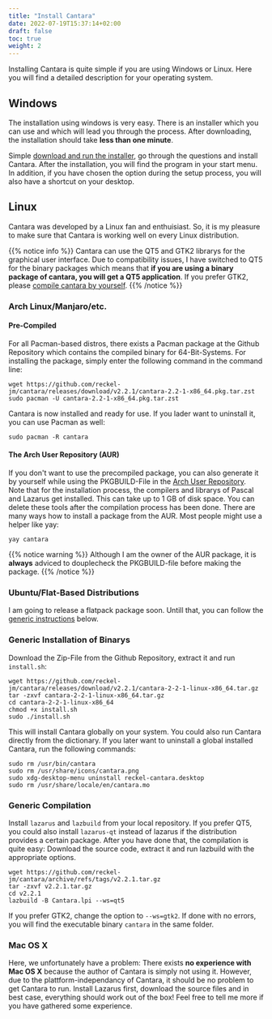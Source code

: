 ```yaml
---
title: "Install Cantara"
date: 2022-07-19T15:37:14+02:00
draft: false
toc: true
weight: 2
---
```


Installing Cantara is quite simple if you are using Windows or Linux. Here you will find a detailed description for your operating system.

## Windows

The installation using windows is very easy. There is an installer which you can use and which will lead you through the process. After downloading, the installation should take **less than one minute**.

Simple [download and run the installer](https://github.com/reckel-jm/cantara/releases/download/v2.2.1/cantara2.2.1_setup_win64.exe), go through the questions and install Cantara. After the installation, you will find the program in your start menu. In addition, if you have chosen the option during the setup process, you will also have a shortcut on your desktop.

## Linux

Cantara was developed by a Linux fan and enthuisiast. So, it is my pleasure to make sure that Cantara is working well on every Linux distribution.

{{% notice info %}}
Cantara can use the QT5 and GTK2 librarys for the graphical user interface. Due to compatibility issues, I have switched to QT5 for the binary packages which means that **if you are using a binary package of cantara, you will get a QT5 application**. If you prefer GTK2, please [compile cantara by yourself](#generic-compilation).
{{% /notice %}}

### Arch Linux/Manjaro/etc.

#### Pre-Compiled

For all Pacman-based distros, there exists a Pacman package at the Github Repository which contains the compiled binary for 64-Bit-Systems. For installing the package, simply enter the following command in the command line:

    wget https://github.com/reckel-jm/cantara/releases/download/v2.2.1/cantara-2.2-1-x86_64.pkg.tar.zst
    sudo pacman -U cantara-2.2-1-x86_64.pkg.tar.zst

Cantara is now installed and ready for use. If you lader want to uninstall it, you can use Pacman as well:

    sudo pacman -R cantara

#### The Arch User Repository (AUR)

If you don't want to use the precompiled package, you can also generate it by yourself while using the PKGBUILD-File in the [Arch User Repository](https://aur.archlinux.org/packages/cantara). Note that for the installation process, the compilers and librarys of Pascal and Lazarus get installed. This can take up to 1 GB of disk space. You can delete these tools after the compilation process has been done. There are many ways how to install a package from the AUR. Most people might use a helper like yay:

    yay cantara

{{% notice warning %}}
Although I am the owner of the AUR package, it is **always** adviced to douplecheck the PKGBUILD-file before making the package.
{{% /notice %}}

### Ubuntu/Flat-Based Distributions

I am going to release a flatpack package soon. Untill that, you can follow the [generic instructions](#generic-installation-of-binarys) below.

### Generic Installation of Binarys

Download the Zip-File from the Github Repository, extract it and run `install.sh`:

    wget https://github.com/reckel-jm/cantara/releases/download/v2.2.1/cantara-2-2-1-linux-x86_64.tar.gz
    tar -zxvf cantara-2-2-1-linux-x86_64.tar.gz
    cd cantara-2-2-1-linux-x86_64
    chmod +x install.sh
    sudo ./install.sh

This will install Cantara globally on your system. You could also run Cantara directly from the dictionary. If you later want to uninstall a global installed Cantara, run the following commands:

    sudo rm /usr/bin/cantara
    sudo rm /usr/share/icons/cantara.png
    sudo xdg-desktop-menu uninstall reckel-cantara.desktop
    sudo rm /usr/share/locale/en/cantara.mo

### Generic Compilation

Install `lazarus` and `lazbuild` from your local repository. If you prefer QT5, you could also install `lazarus-qt` instead of lazarus if the distribution provides a certain package. After you have done that, the compilation is quite easy: Download the source code, extract it and run lazbuild with the appropriate options.

    wget https://github.com/reckel-jm/cantara/archive/refs/tags/v2.2.1.tar.gz
    tar -zxvf v2.2.1.tar.gz
    cd v2.2.1
    lazbuild -B Cantara.lpi --ws=qt5

If you prefer GTK2, change the option to `--ws=gtk2`. If done with no errors, you will find the executable binary `cantara` in the same folder.

### Mac OS X

Here, we unfortunately have a problem: There exists **no experience with Mac OS X** because the author of Cantara is simply not using it. However, due to the plattform-independancy of Cantara, it should be no problem to get Cantara to run. Install Lazarus first, download the source files and in best case, everything should work out of the box! Feel free to tell me more if you have gathered some experience.